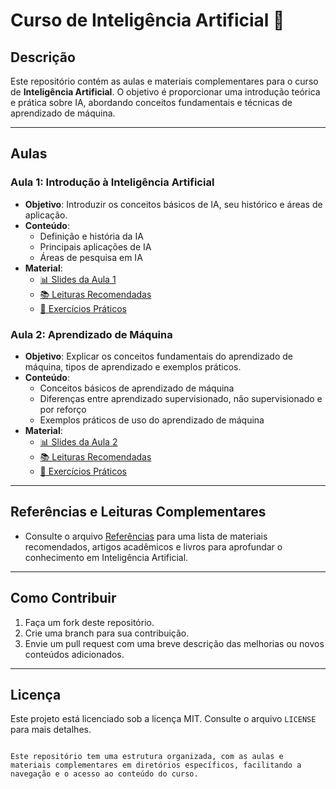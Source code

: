 # Curso de Inteligência Artificial 🤖

## Descrição
Este repositório contém as aulas e materiais complementares para o curso de **Inteligência Artificial**. O objetivo é proporcionar uma introdução teórica e prática sobre IA, abordando conceitos fundamentais e técnicas de aprendizado de máquina.

---

## Aulas

### Aula 1: Introdução à Inteligência Artificial
- **Objetivo**: Introduzir os conceitos básicos de IA, seu histórico e áreas de aplicação.
- **Conteúdo**:
  - Definição e história da IA
  - Principais aplicações de IA
  - Áreas de pesquisa em IA
- **Material**:
  - [📊 Slides da Aula 1](aula1_introducao/slides_aula1.pdf)
  - [📚 Leituras Recomendadas](aula1_introducao/leitura_aula1.md)
  - [📝 Exercícios Práticos](aula1_introducao/exercicios_aula1.md)

### Aula 2: Aprendizado de Máquina
- **Objetivo**: Explicar os conceitos fundamentais do aprendizado de máquina, tipos de aprendizado e exemplos práticos.
- **Conteúdo**:
  - Conceitos básicos de aprendizado de máquina
  - Diferenças entre aprendizado supervisionado, não supervisionado e por reforço
  - Exemplos práticos de uso do aprendizado de máquina
- **Material**:
  - [📊 Slides da Aula 2](aula2_aprendizadomaquina/slides_aula2.pdf)
  - [📚 Leituras Recomendadas](aula2_aprendizadomaquina/leitura_aula2.md)
  - [📝 Exercícios Práticos](aula2_aprendizadomaquina/exercicios_aula2.md)

---

## Referências e Leituras Complementares
- Consulte o arquivo [Referências](referencias/referencias.md) para uma lista de materiais recomendados, artigos acadêmicos e livros para aprofundar o conhecimento em Inteligência Artificial.

---

## Como Contribuir
1. Faça um fork deste repositório.
2. Crie uma branch para sua contribuição.
3. Envie um pull request com uma breve descrição das melhorias ou novos conteúdos adicionados.

---

## Licença
Este projeto está licenciado sob a licença MIT. Consulte o arquivo `LICENSE` para mais detalhes.
```

Este repositório tem uma estrutura organizada, com as aulas e materiais complementares em diretórios específicos, facilitando a navegação e o acesso ao conteúdo do curso.
